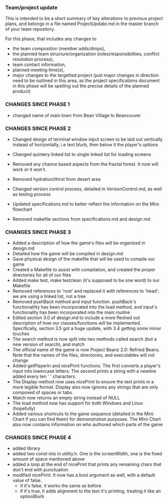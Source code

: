 ### Team/project update
This is intended to be a short summary of key alterations to previous project plans, and belongs in a file named ProjectUpdate.md in the master branch of your team repository.

For this phase, that includes any changes to
- the team composition (member adds/drops),
- the planned team structure/organization (roles/responsibilities, conflict resolution process),
- team contact information,
- planned meeting time(s),
- major changes to the targetted project (just major changes in direction need to be outlined in this area, as the project specifications document in this phase will be spelling out the precise details of the planned product)


### CHANGES SINCE PHASE 1

- changed name of main town from Bean Village to Beancouver

### CHANGES SINCE PHASE 2

- Changed design of terminal window input screen to be laid out vertically instead of horizontally, i.e text blurb, then below it the player's options
- Changed quintery linked list to single linked list for loading screens
- Removed any chance based aspects from the fractal forest. It now will work or it won't.
- Removed hydration/thirst from desert area

- Changed version control process, detailed in VersionControl.md, as well as testing process
- Updated specifications.md to better reflect the information on the Miro flowchart
- Removed makefile sections from specifications.md and design.md

### CHANGES SINCE PHASE 3

- Added a description of how the game's files will be organized in design.md
- Detailed how the game will be compiled in design.md
- Gave physical design of the makefile that will be used to compile our game
- Created a Makefile to assist with compilation, and created the proper directories for all of our files
- Added make test, make testclean (it's supposed to be one word) to our Makefile
- Removed references to 'root' and replaced it with references to 'head'; we are using a linked list, not a tree
- Removed pushBack method and input function. pushBack's functionatlity has been incorporated into the load method, and input's functionality has been incorporated into the main routine
- Edited section 3.0 of design.md to include a more fleshed out description of how our classes/functions will be implemented. Specifically, section 3.5 got a huge update, with 3.4 getting some minor touches
- The search method is now split into two methods called search (but a new version of search), and match
- The official name of the game is now Project Beanz 2.0: Refried Beans. Note that the names of the files, directories, and executables will not change
- Added getPlayerIn and nicePrint functions. The first converts a player's input into lowercase letters. The second prints a string with a newline added every ten ' ' characters.
- The Display method now uses nicePrint to ensure the text prints in a more legible format. Display also now ignores any strings that are only composed of spaces or tabs.
- Match now returns an empty string instead of NULL
- The load method now has support for both Windows and Linux (hopefully)
- Added various shortcuts to the game sequence (detailed in the Miro Chart if you can find them) for demonstration purposes. The Miro Chart also now contains information on who authored which parts of the game

### CHANGES SINCE PHASE 4

- added <iomanip> library
- added two const ints in utility.h. One is the screenWidth, one is the fixed amount of space mentioned above
- added a loop at the end of nicePrint that prints any remaining chars that don't end with punctuation
- modified nicePrint. It now has a bool argument as well, with a default value of false.
  - if it's false, it works the same as before
  - if it's true, it adds alignment to the text it's printing, treating it like an optionBlurb
